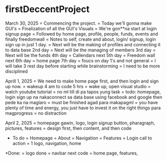 # firstDeccentProject


March 30, 2025
  = Commencing the project.
  = Today we'll gonna make GUI's 
  = Finalization of all the GUI's Visuals
  = We're gon**na start at login signup page
  = Followed by home page, profile, people, funds, events and finally freedomwall
  = Notes to self, create and about, login/ signup, login sign up in just 1 day. 
  = Next will be the making of profiles and connecting it to data base 2nd day
  = Next will be the managing of members 3rd day
  = Next will be the funds 4th day
  = Callendars next 5th day
  = Freedom wall next 6th day
  = home page 7th day
  = foucs on day 1's and not general
  = I will take 3 rest day before starting while brainstorming
  = I need to be more disciplined

Aprill 1, 2025
  = We need to make home page first, and then login and sign up now.
  = wakeup 4 am to code 5 hrs
  = wake up, open visual studio
  = watch youtube tutorial
  = no ml till di pa tapos yung task
  = todo: homepage, login sign up na nakaconnect sa data base using facebook and google then pede ka na maglaro
  = must be finished agad para makapagml 
  = you have plenty of time and energy, you just have to invest it on the right things para magprogress
  = no distraction

April 2, 2025
  = homepage gawin, logo, login signup button, pharagraph, pictures, features
  = design first, then content, and then code

  * To do
  = Homepage
  = About
  = Navigation
  = Features
  = Login call to action
  = 1 logo, navigation, home

  *Done:
  = logo done
  = navbar next code
  = home page, features, 
